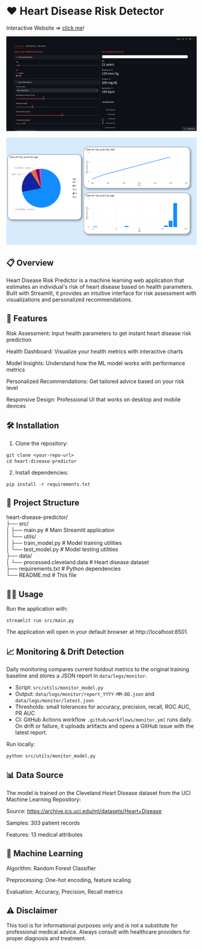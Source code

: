 # ❤️ Heart Disease Risk Detector

Interactive Website => [click me](https://heartdetect.streamlit.app/)!

![thumbnail](images/thumbnail.png)


![results](images/results.png)

## 📋 Overview
Heart Disease Risk Predictor is a machine learning web application that estimates an individual's risk of heart disease based on health parameters. Built with Streamlit, it provides an intuitive interface for risk assessment with visualizations and personalized recommendations.

## 🚀 Features
Risk Assessment: Input health parameters to get instant heart disease risk prediction

Health Dashboard: Visualize your health metrics with interactive charts

Model Insights: Understand how the ML model works with performance metrics

Personalized Recommendations: Get tailored advice based on your risk level

Responsive Design: Professional UI that works on desktop and mobile devices

## 🛠️ Installation
1. Clone the repository:

```
git clone <your-repo-url>
cd heart-disease-predictor
```

2. Install dependencies:

```
pip install -r requirements.txt
```

## 📁 Project Structure

heart-disease-predictor/ \
├── src/ \
│   ├── main.py                 # Main Streamlit application \
│   └── utils/ \
│       ├── train_model.py      # Model training utilities \
│       └── test_model.py       # Model testing utilities \
├── data/ \
│   └── processed.cleveland.data  # Heart disease dataset \
├── requirements.txt            # Python dependencies \
└── README.md                   # This file 

## 🏃‍♂️ Usage
Run the application with:

```
streamlit run src/main.py
```

The application will open in your default browser at http://localhost:8501.

## 📈 Monitoring & Drift Detection
Daily monitoring compares current holdout metrics to the original training baseline and stores a JSON report in `data/logs/monitor`.

- Script: `src/utils/monitor_model.py`
- Output: `data/logs/monitor/report_YYYY-MM-DD.json` and `data/logs/monitor/latest.json`
- Thresholds: small tolerances for accuracy, precision, recall, ROC AUC, PR AUC
- CI: GitHub Actions workflow `.github/workflows/monitor.yml` runs daily. On drift or failure, it uploads artifacts and opens a GitHub issue with the latest report.

Run locally:

```
python src/utils/monitor_model.py
```

## 📊 Data Source
The model is trained on the Cleveland Heart Disease dataset from the UCI Machine Learning Repository:

Source: https://archive.ics.uci.edu/ml/datasets/Heart+Disease

Samples: 303 patient records

Features: 13 medical attributes

## 🤖 Machine Learning
Algorithm: Random Forest Classifier

Preprocessing: One-hot encoding, feature scaling

Evaluation: Accuracy, Precision, Recall metrics

## ⚠️ Disclaimer
This tool is for informational purposes only and is not a substitute for professional medical advice. Always consult with healthcare providers for proper diagnosis and treatment.
